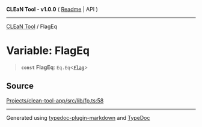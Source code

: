 **CLEaN Tool - v1.0.0** ( [Readme](../README.md) \| API )

***

[CLEaN Tool](../exports.md) / FlagEq

# Variable: FlagEq

> **`const`** **FlagEq**: `Eq.Eq`\<[`Flag`](../type-aliases/Flag.md)\>

## Source

[Projects/clean-tool-app/src/lib/fp.ts:58](https://github.com/yuckyh/clean-tool-app/)

***

Generated using [typedoc-plugin-markdown](https://www.npmjs.com/package/typedoc-plugin-markdown) and [TypeDoc](https://typedoc.org/)
